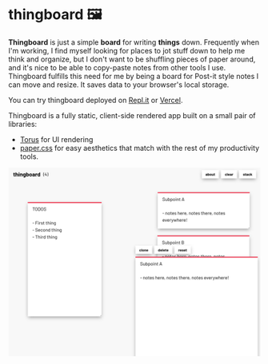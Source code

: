 # thingboard 🖼️

**Thingboard** is just a simple **board** for writing **things** down. Frequently when I'm working, I find myself looking for places to jot stuff down to help me think and organize, but I don't want to be shuffling pieces of paper around, and it's nice to be able to copy-paste notes from other tools I use. Thingboard fulfills this need for me by being a board for Post-it style notes I can move and resize. It saves data to your browser's local storage.

You can try thingboard deployed on [Repl.it](https://thingboard.thesephist.repl.co) or [Vercel](https://thingboard.thesephist.vercel.app/).

Thingboard is a fully static, client-side rendered app built on a small pair of libraries:

- [Torus](https://github.com/thesephist/torus) for UI rendering
- [paper.css](https://thesephist.github.io/paper.css/) for easy aesthetics that match with the rest of my productivity tools.

![Thingboard screenshot](screenshot.png)
